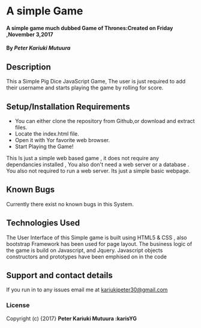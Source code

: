 # A simple Game 

#### A simple game much dubbed Game of Thrones:Created on Friday ,November 3,2017

#### By *Peter Kariuki Mutuura*

## Description


 This a Simple Pig Dice JavaScript Game, The user
 is just required to add their username and starts playing the game by rolling for score.

## Setup/Installation Requirements

* You can either clone the repository from Github,or download and extract files.
* Locate the index.html file.
* Open it with Yor favorite web browser.
* Start Playing the Game!


This  Is just a simple web based game , it does not require any dependancies  installed , You also don't need a web server or a database . You also not required to run a web server. Its just a simple basic webpage.

## Known Bugs


 Currently there exist no known bugs in this System.

## Technologies Used

 The User Interface of this Simple game is built using HTML5 & CSS , also bootstrap Framework has been used for page layout. The business logic of the game is build on Javascript, and Jquery. Javascript objects constructors and prototypes have been  emphised on in the code

## Support and contact details

If you run in to any issues email me at kariukipeter30@gmail.com

### License



Copyright (c) {2017} **Peter Kariuki Mutuura :karisYG**